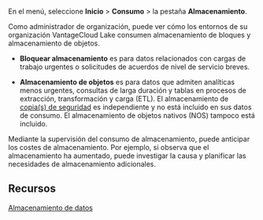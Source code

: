 En el menú, seleccione **Inicio** \> **Consumo** \> la pestaña **Almacenamiento**.

Como administrador de organización, puede ver cómo los entornos de su organización VantageCloud Lake consumen almacenamiento de bloques y almacenamiento de objetos.

-   **Bloquear almacenamiento** es para datos relacionados con cargas de trabajo urgentes o solicitudes de acuerdos de nivel de servicio breves.

-   **Almacenamiento de objetos** es para datos que admiten analíticas menos urgentes, consultas de larga duración y tablas en procesos de extracción, transformación y carga (ETL). El almacenamiento de [copia(s) de seguridad](jrq1640280690304.md) es independiente y no está incluido en sus datos de consumo. El almacenamiento de objetos nativos (NOS) tampoco está incluido.

Mediante la supervisión del consumo de almacenamiento, puede anticipar los costes de almacenamiento. Por ejemplo, si observa que el almacenamiento ha aumentado, puede investigar la causa y planificar las necesidades de almacenamiento adicionales.

Recursos
--------

[Almacenamiento de datos](https://docs.teradata.com/access/sources/dita/topic?dita:mapPath=phg1621910019905.ditamap&dita:ditavalPath=pny1626732985837.ditaval&dita:topicPath=xsu1681863280880.dita)
